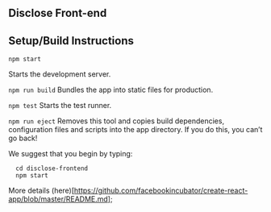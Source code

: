 ## Disclose Front-end

## Setup/Build Instructions
`npm start`

Starts the development server.

`npm run build`
Bundles the app into static files for production.

`npm test`
Starts the test runner.

`npm run eject`
Removes this tool and copies build dependencies, configuration files
and scripts into the app directory. If you do this, you can’t go back!

We suggest that you begin by typing:

```
  cd disclose-frontend
  npm start
```
More details (here)[https://github.com/facebookincubator/create-react-app/blob/master/README.md];
